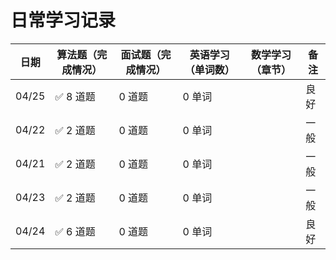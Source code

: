 # 日常学习记录

| 日期  | 算法题（完成情况） | 面试题（完成情况） | 英语学习（单词数） | 数学学习（章节） | 备注 |
|-------|----------------|----------------|----------------|----------------|----|
| 04/25 | ✅ 8 道题         | 0 道题           | 0 单词           |                | 良好 |
| 04/22 | ✅ 2 道题         | 0 道题           | 0 单词           |                | 一般 |
| 04/21 | ✅ 2 道题         | 0 道题           | 0 单词           |                | 一般 |
| 04/23 | ✅ 2 道题         | 0 道题           | 0 单词           |                | 一般 |
| 04/24 | ✅ 6 道题         | 0 道题           | 0 单词           |                | 良好 |
